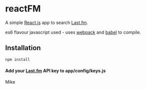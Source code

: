 # reactFM

A simple [React.js](https://facebook.github.io/react/) app to search [Last.fm](http://www.last.fm/).

es6 flavour javascript used - uses [webpack](https://webpack.github.io/) and [babel](http://babeljs.io/) to compile.


## Installation
```javascript
npm install
```

#### Add your [Last.fm](http://www.last.fm/api/account/create) API key to app/config/keys.js


Mike